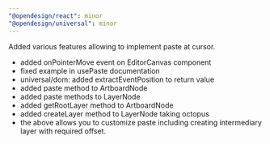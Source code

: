 ```yaml
---
"@opendesign/react": minor
"@opendesign/universal": minor
---
```


Added various features allowing to implement paste at cursor.

- added onPointerMove event on EditorCanvas component
- fixed example in usePaste documentation
- universal/dom: added extractEventPosition to return value
- added paste method to ArtboardNode
- added paste methods to LayerNode
- added getRootLayer method to ArtboardNode
- added createLayer method to LayerNode taking octopus
- the above allows you to customize paste including creating intermediary layer
  with required offset.

